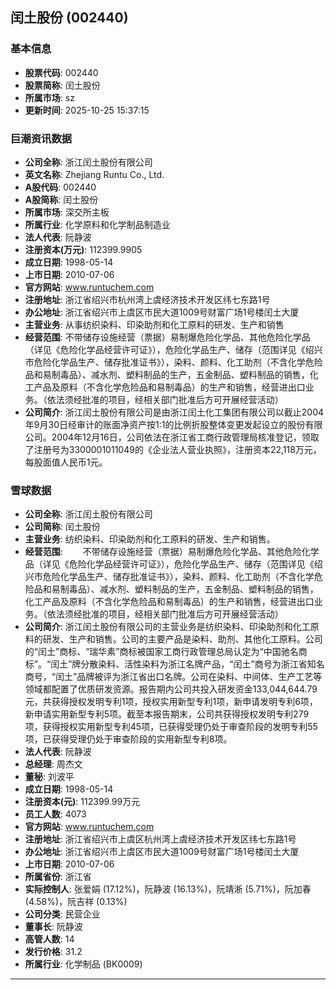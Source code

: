 ## 闰土股份 (002440)

### 基本信息

- **股票代码**: 002440
- **股票简称**: 闰土股份
- **所属市场**: sz
- **更新时间**: 2025-10-25 15:37:15

### 巨潮资讯数据

- **公司全称**: 浙江闰土股份有限公司
- **英文名称**: Zhejiang Runtu Co., Ltd.
- **A股代码**: 002440
- **A股简称**: 闰土股份
- **所属市场**: 深交所主板
- **所属行业**: 化学原料和化学制品制造业
- **法人代表**: 阮静波
- **注册资本(万元)**: 112399.9905
- **成立日期**: 1998-05-14
- **上市日期**: 2010-07-06
- **官方网站**: www.runtuchem.com
- **注册地址**: 浙江省绍兴市杭州湾上虞经济技术开发区纬七东路1号
- **办公地址**: 浙江省绍兴市上虞区市民大道1009号财富广场1号楼闰土大厦
- **主营业务**: 从事纺织染料、印染助剂和化工原料的研发、生产和销售
- **经营范围**: 不带储存设施经营（票据）易制爆危险化学品、其他危险化学品（详见《危险化学品经营许可证》），危险化学品生产、储存（范围详见《绍兴市危险化学品生产、储存批准证书》），染料、颜料、化工助剂（不含化学危险品和易制毒品）、减水剂、塑料制品的生产，五金制品、塑料制品的销售，化工产品及原料（不含化学危险品和易制毒品）的生产和销售，经营进出口业务。（依法须经批准的项目，经相关部门批准后方可开展经营活动）
- **公司简介**: 浙江闰土股份有限公司是由浙江闰土化工集团有限公司以截止2004年9月30日经审计的账面净资产按1∶1的比例折股整体变更发起设立的股份有限公司。2004年12月16日，公司依法在浙江省工商行政管理局核准登记，领取了注册号为3300001011049的《企业法人营业执照》，注册资本22,118万元，每股面值人民币1元。

### 雪球数据

- **公司全称**: 浙江闰土股份有限公司
- **公司简称**: 闰土股份
- **主营业务**: 纺织染料、印染助剂和化工原料的研发、生产和销售。
- **经营范围**: 　　不带储存设施经营（票据）易制爆危险化学品、其他危险化学品（详见《危险化学品经营许可证》），危险化学品生产、储存（范围详见《绍兴市危险化学品生产、储存批准证书》），染料、颜料、化工助剂（不含化学危险品和易制毒品）、减水剂、塑料制品的生产，五金制品、塑料制品的销售，化工产品及原料（不含化学危险品和易制毒品）的生产和销售，经营进出口业务。（依法须经批准的项目，经相关部门批准后方可开展经营活动）
- **公司简介**: 浙江闰土股份有限公司的主营业务是纺织染料、印染助剂和化工原料的研发、生产和销售。公司的主要产品是染料、助剂、其他化工原料。公司的“闰土”商标、“瑞华素”商标被国家工商行政管理总局认定为“中国驰名商标”。“闰土”牌分散染料、活性染料为浙江名牌产品，“闰土”商号为浙江省知名商号，“闰土”品牌被评为浙江省出口名牌。公司在染料、中间体、生产工艺等领域都配置了优质研发资源。报告期内公司共投入研发资金133,044,644.79元，共获得授权发明专利1项，授权实用新型专利1项，新申请发明专利6项，新申请实用新型专利5项。截至本报告期末，公司共获得授权发明专利279项，获得授权实用新型专利45项，已获得受理仍处于审查阶段的发明专利55项，已获得受理仍处于审查阶段的实用新型专利8项。
- **法人代表**: 阮静波
- **总经理**: 周杰文
- **董秘**: 刘波平
- **成立日期**: 1998-05-14
- **注册资本(元)**: 112399.99万元
- **员工人数**: 4073
- **官方网站**: www.runtuchem.com
- **注册地址**: 浙江省绍兴市上虞区杭州湾上虞经济技术开发区纬七东路1号
- **办公地址**: 浙江省绍兴市上虞区市民大道1009号财富广场1号楼闰土大厦
- **上市日期**: 2010-07-06
- **所属省份**: 浙江省
- **实际控制人**: 张爱娟 (17.12%)，阮静波 (16.13%)，阮靖淅 (5.71%)，阮加春 (4.58%)，阮吉祥 (0.13%)
- **公司分类**: 民营企业
- **董事长**: 阮静波
- **高管人数**: 14
- **发行价格**: 31.2
- **所属行业**: 化学制品 (BK0009)

---